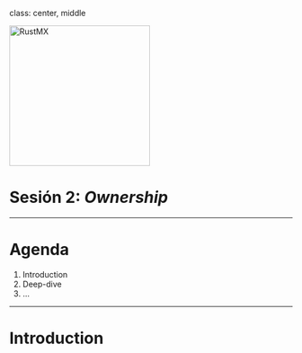class: center, middle

<img src="../assets/images/rustmx-logo.svg" alt="RustMX" width="250rem" height="auto">

# Sesión 2: _Ownership_

---

# Agenda

1. Introduction
2. Deep-dive
3. ...

---

# Introduction